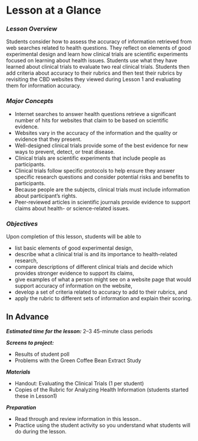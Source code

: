 # **Lesson at a Glance**

### **_Lesson Overview_**
Students consider how to assess the accuracy of information retrieved from web searches related to health questions. They reflect on elements of good experimental design and learn how clinical trials are scientific experiments focused on learning about health issues. Students use what they have learned about clinical trials to evaluate two real clinical trials. Students then add criteria about accuracy to their rubrics and then test their rubrics by revisiting the CBD websites they viewed during Lesson 1 and evaluating them for information accuracy.

### **_Major Concepts_**
- Internet searches to answer health questions retrieve a significant number of hits for websites that claim to be based on scientific evidence.
- Websites vary in the accuracy of the information and the quality or evidence that they present.
- Well-designed clinical trials provide some of the best evidence for new ways to prevent, detect, or treat disease.
- Clinical trials are scientific experiments that include people as participants.
- Clinical trials follow specific protocols to help ensure they answer specific research questions and consider potential risks and benefits to participants.
- Because people are the subjects, clinical trials must include information about participant’s rights.
- Peer-reviewed articles in scientific journals provide evidence to support claims about health- or science-related issues.

### **_Objectives_**
Upon completion of this lesson, students will be able to
- list basic elements of good experimental design,
- describe what a clinical trial is and its importance to health-related research,
- compare descriptions of different clinical trials and decide which provides stronger evidence to support its claims,
- give examples of what a person might see on a website page that would support accuracy of information on the website,
- develop a set of criteria related to accuracy to add to their rubrics, and
- apply the rubric to different sets of information and explain their scoring.

## **In Advance**

***Estimated time for the lesson:*** 2–3 45-minute class periods

***Screens to project:***

- Results of student poll
- Problems with the Green Coffee Bean Extract Study

**_Materials_**
- Handout: Evaluating the Clinical Trials (1 per student)  
- Copies of the Rubric for Analyzing Health Information (students started these in Lesson1)

**_Preparation_**
- Read through and review information in this lesson..
- Practice using the student activity so you understand what students will do during the lesson.

